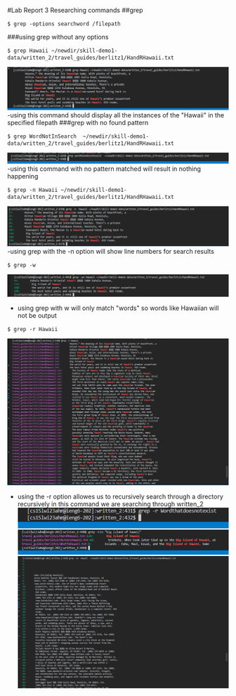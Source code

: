 #Lab Report 3 Researching commands
##grep

```
$ grep -options searchword /filepath
```

###using grep without any options

```
$ grep Hawaii ~/newdir/skill-demo1-data/written_2/travel_guides/berlitz1/HandRHawaii.txt
```

![hello world](grepvan1.png)
-using this command should display all the instances of the "Hawaii" in the specified filepath
###grep with no found pattern
```
$ grep WordNotInSearch  ~/newdir/skill-demo1-data/written_2/travel_guides/berlitz1/HandRHawaii.txt
```
![hello world](grepvan2.png)
-using this command with no pattern matched will result in nothing happening
```
$ grep -n Hawaii ~/newdir/skill-demo1-data/written_2/travel_guides/berlitz1/HandRHawaii.txt
```
![hello world](grep-n.png)
-using grep with the -n option will show line numbers for search results
```
$ grep -w 
```
![hello world](grep-w.png)
- using grep with w will only match "words" so words like Hawaiian will not be output
```
$ grep -r Hawaii
```
![hello world](grep-r.png)
- using the -r option allowes us to recursively search through a directory recursively in this command we are searching through written_2
![hello world](grep-r3.png)
![hello world](grep-i.png)
![hello world](grep-v.png)






